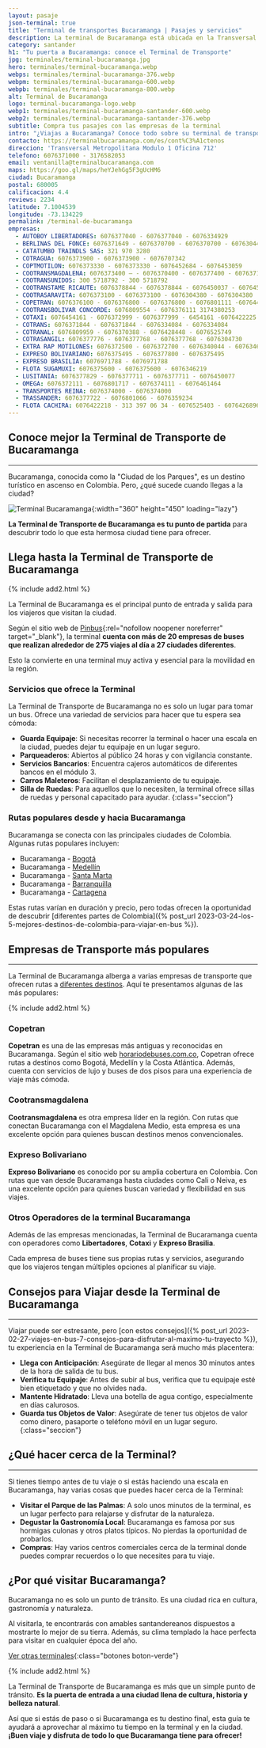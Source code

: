 ```yaml
---
layout: pasaje
json-terminal: true
title: "Terminal de transportes Bucaramanga | Pasajes y servicios"
description: La terminal de Bucaramanga está ubicada en la Transversal Metropolitana. ¡Mira los números telefónicos y compra tus pasajes!
category: santander
h1: "Tu puerta a Bucaramanga: conoce el Terminal de Transporte"
jpg: terminales/terminal-bucaramanga.jpg
hero: terminales/terminal-bucaramanga.webp
webps: terminales/terminal-bucaramanga-376.webp
webpm: terminales/terminal-bucaramanga-600.webp
webpb: terminales/terminal-bucaramanga-800.webp
alt: Terminal de Bucaramanga
logo: terminal-bucaramanga-logo.webp
webp1: terminales/terminal-bucaramanga-santander-600.webp
webp2: terminales/terminal-bucaramanga-santander-376.webp
subtitle: Compra tus pasajes con las empresas de la terminal
intro: "¿Viajas a Bucaramanga? Conoce todo sobre su terminal de transporte y haz de tu viaje una experiencia inolvidable. Bucaramanga te invita a descubrir su terminal de transporte."
contacto: https://terminalbucaramanga.com/es/cont%C3%A1ctenos
direccion: 'Transversal Metropolitana Modulo 1 Oficina 712'
telefono: 6076371000 - 3176582053
email: ventanilla@terminalbucaramanga.com
maps: https://goo.gl/maps/heYJehGg5F3gUcHM6
ciudad: Bucaramanga
postal: 680005
calificacion: 4.4
reviews: 2234
latitude: 7.1004539
longitude: -73.134229
permalink: /terminal-de-bucaramanga
empresas:
  - AUTOBOY LIBERTADORES: 6076377040 - 6076377040 - 6076334929
  - BERLINAS DEL FONCE: 6076371649 - 6076370700 - 6076370700 - 6076304468 -6076304036
  - CATATUMBO TRAINDLS SAS: 321 970 3280
  - COTRAGUA: 6076373900 - 6076373900 - 6076707342
  - COPTMOTILON: 6076373330 - 6076373330 - 6076452684 - 6076453059
  - COOTRANSMAGDALENA: 6076373400 – - 6076370400 - 6076377400 - 6076371301 -6076450044 - 6076359808
  - COOTRANSUNIDOS: 300 5718792 - 300 5718792
  - COOTRANSTAME RICAUTE: 6076378844 - 6076378844 - 6076450037 - 6076450037 -6076424743
  - COOTRASARAVITA: 6076373100 - 6076373100 - 6076304380 - 6076304380
  - COPETRAN: 6076376100 - 6076376800 - 6076376800 - 6076801111 -6076448167
  - COOTRANSBOLIVAR CONCORDE: 6076809554 - 6076376111 3174380253
  - COTAXI: 6076454161 - 6076372999 - 6076377999 - 6454161 -6076422225
  - COTRANS: 6076371844 - 6076371844 - 6076334084 - 6076334084
  - COTRANAL: 6076809959 - 6076370388 - 6076428448 - 6076525749
  - COTRASANGIL: 6076377776 - 6076377768 - 6076377768 - 6076304730
  - EXTRA RAP MOTILONES: 6076372500 - 6076372700 - 6076340044 - 6076346999
  - EXPRESO BOLIVARIANO: 6076375495 - 6076377800 - 6076375495
  - EXPRESO BRASILIA: 6076971788 - 6076971788
  - FLOTA SUGAMUXI: 6076375600 - 6076375600 - 6076346219
  - LUSITANIA: 6076377829 - 6076377711 - 6076377711 - 6076450077
  - OMEGA: 6076372111 - 6076801717 - 6076374111 - 6076461464
  - TRANSPORTES REINA: 6076374000 - 6076374000
  - TRASSANDER: 6076377722 - 6076801066 - 6076359234
  - FLOTA CACHIRA: 6076422218 - 313 397 06 34 - 6076525403 - 6076426896
---
```

## Conoce mejor la Terminal de Transporte de Bucaramanga

----

Bucaramanga, conocida como la "Ciudad de los Parques", es un destino turístico en ascenso en Colombia. Pero, ¿qué sucede cuando llegas a la ciudad?

![Terminal Bucaramanga]({{site.baseurl}}/img/{{page.webp2}} "Terminal transporte Bucaramanga"){:width="360" height="450" loading="lazy"}

**La Terminal de Transporte de Bucaramanga es tu punto de partida** para descubrir todo lo que esta hermosa ciudad tiene para ofrecer.

## Llega hasta la Terminal de Transporte de Bucaramanga

{% include add2.html %}

La Terminal de Bucaramanga es el principal punto de entrada y salida para los viajeros que visitan la ciudad.

Según el sitio web de [Pinbus](https://pinbus.com/terminal-de-transporte/bucaramanga){:rel="nofollow noopener noreferrer" target="_blank"}, la terminal **cuenta con más de 20 empresas de buses que realizan alrededor de 275 viajes al día a 27 ciudades diferentes**.

Esto la convierte en una terminal muy activa y esencial para la movilidad en la región.

### Servicios que ofrece la Terminal

La Terminal de Transporte de Bucaramanga no es solo un lugar para tomar un bus. Ofrece una variedad de servicios para hacer que tu espera sea cómoda:

- **Guarda Equipaje**: Si necesitas recorrer la terminal o hacer una escala en la ciudad, puedes dejar tu equipaje en un lugar seguro.
- **Parqueaderos**: Abiertos al público 24 horas y con vigilancia constante.
- **Servicios Bancarios**: Encuentra cajeros automáticos de diferentes bancos en el módulo 3.
- **Carros Maleteros**: Facilitan el desplazamiento de tu equipaje.
- **Silla de Ruedas**: Para aquellos que lo necesiten, la terminal ofrece sillas de ruedas y personal capacitado para ayudar.
{:class="seccion"}

### Rutas populares desde y hacia Bucaramanga

Bucaramanga se conecta con las principales ciudades de Colombia. Algunas rutas populares incluyen:

- Bucaramanga - [Bogotá]({{'terminal-de-bogota'|relative_url}} "Terminal del norte de Bogotá")
- Bucaramanga - [Medellín]({{'terminal-de-medellin'|relative_url}} "Terminal del norte de Medellín")
- Bucaramanga - [Santa Marta]({{'terminal-de-santa-marta'|relative_url}} "Terminal Santa Marta")
- Bucaramanga - [Barranquilla]({{'terminal-de-barranquilla'|relative_url}} "Terminal de Barranquilla")
- Bucaramanga - [Cartagena]({{'terminal-de-cartagena'|relative_url}} "Terminal Cartagena")

Estas rutas varían en duración y precio, pero todas ofrecen la oportunidad de descubrir [diferentes partes de Colombia]({% post_url 2023-03-24-los-5-mejores-destinos-de-colombia-para-viajar-en-bus %}).

## Empresas de Transporte más populares

----

La Terminal de Bucaramanga alberga a varias empresas de transporte que ofrecen rutas a [diferentes destinos](/terminales-de-colombia "Terminales Colombianas"). Aquí te presentamos algunas de las más populares:

{% include add2.html %}

### Copetran

**Copetran** es una de las empresas más antiguas y reconocidas en Bucaramanga. Según el sitio web [horariodebuses.com.co](https://www.horariodebuses.com.co/terminal-de-bucaramanga), Copetran ofrece rutas a destinos como Bogotá, Medellín y la Costa Atlántica. Además, cuenta con servicios de lujo y buses de dos pisos para una experiencia de viaje más cómoda.

### Cootransmagdalena

**Cootransmagdalena** es otra empresa líder en la región. Con rutas que conectan Bucaramanga con el Magdalena Medio, esta empresa es una excelente opción para quienes buscan destinos menos convencionales.

### Expreso Bolivariano

**Expreso Bolivariano** es conocido por su amplia cobertura en Colombia. Con rutas que van desde Bucaramanga hasta ciudades como Cali o Neiva, es una excelente opción para quienes buscan variedad y flexibilidad en sus viajes.

### Otros Operadores de la terminal Bucaramanga

Además de las empresas mencionadas, la Terminal de Bucaramanga cuenta con operadores como **Libertadores**, **Cotaxi** y **Expreso Brasilia**.

Cada empresa de buses tiene sus propias rutas y servicios, asegurando que los viajeros tengan múltiples opciones al planificar su viaje.

## Consejos para Viajar desde la Terminal de Bucaramanga

----

Viajar puede ser estresante, pero [con estos consejos]({% post_url 2023-02-27-viajes-en-bus-7-consejos-para-disfrutar-al-maximo-tu-trayecto %}), tu experiencia en la Terminal de Bucaramanga será mucho más placentera:

- **Llega con Anticipación**: Asegúrate de llegar al menos 30 minutos antes de la hora de salida de tu bus.
- **Verifica tu Equipaje**: Antes de subir al bus, verifica que tu equipaje esté bien etiquetado y que no olvides nada.
- **Mantente Hidratado**: Lleva una botella de agua contigo, especialmente en días calurosos.
- **Guarda tus Objetos de Valor**: Asegúrate de tener tus objetos de valor como dinero, pasaporte o teléfono móvil en un lugar seguro.
{:class="seccion"}

## ¿Qué hacer cerca de la Terminal?

----

Si tienes tiempo antes de tu viaje o si estás haciendo una escala en Bucaramanga, hay varias cosas que puedes hacer cerca de la Terminal:

- **Visitar el Parque de las Palmas**: A solo unos minutos de la terminal, es un lugar perfecto para relajarse y disfrutar de la naturaleza.
- **Degustar la Gastronomía Local**: Bucaramanga es famosa por sus hormigas culonas y otros platos típicos. No pierdas la oportunidad de probarlos.
- **Compras**: Hay varios centros comerciales cerca de la terminal donde puedes comprar recuerdos o lo que necesites para tu viaje.

## ¿Por qué visitar Bucaramanga?

Bucaramanga no es solo un punto de tránsito. Es una ciudad rica en cultura, gastronomía y naturaleza.

Al visitarla, te encontrarás con amables santandereanos dispuestos a mostrarte lo mejor de su tierra. Además, su clima templado la hace perfecta para visitar en cualquier época del año.

[Ver otras terminales](/terminales-de-colombia){:class="botones boton-verde"}

{% include add2.html %}

La Terminal de Transporte de Bucaramanga es más que un simple punto de tránsito. **Es la puerta de entrada a una ciudad llena de cultura, historia y belleza natural**.

Así que si estás de paso o si Bucaramanga es tu destino final, esta guía te ayudará a aprovechar al máximo tu tiempo en la terminal y en la ciudad. **¡Buen viaje y disfruta de todo lo que Bucaramanga tiene para ofrecer!**
